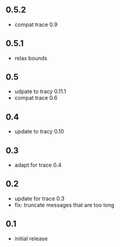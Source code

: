 
## 0.5.2
- compat trace 0.9

## 0.5.1
- relax bounds

## 0.5

- udpate to tracy 0.11.1
- compat trace 0.6

## 0.4

- update to tracy 0.10

## 0.3

- adapt for trace 0.4

## 0.2

- update for trace 0.3
- fix: truncate messages that are too long

## 0.1

- initial release
